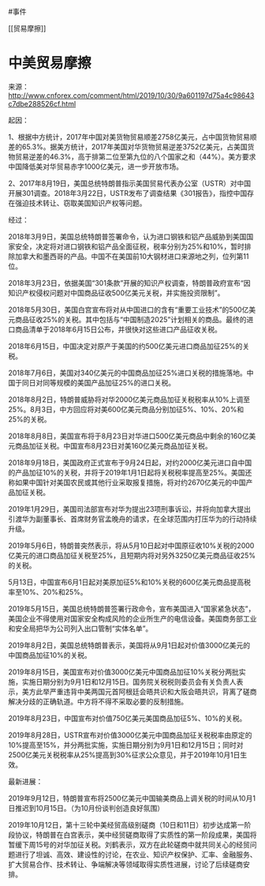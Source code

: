 #事件

[[贸易摩擦]]

# 中美贸易摩擦




来源：http://www.cnforex.com/comment/html/2019/10/30/9a601197d75a4c98643c7dbe288526cf.html

起因：

1、根据中方统计，2017年中国对美货物贸易顺差2758亿美元，占中国货物贸易顺差的65.3%。据美方统计，2017年美国对华货物贸易逆差3752亿美元，占美国货物贸易逆差的46.3%，高于排第二位至第九位的八个国家之和（44%）。美方要求中国降低美对华贸易赤字1000亿美元，进一步开放市场。

2、2017年8月19日，美国总统特朗普指示美国贸易代表办公室（USTR）对中国开展301调查。2018年3月22日，USTR发布了调查结果《301报告》，指控中国存在强迫技术转让、窃取美国知识产权等问题。

经过：

2018年3月9日，美国总统特朗普签署命令，认为进口钢铁和铝产品威胁到美国国家安全，决定将对进口钢铁和铝产品全面征税，税率分别为25%和10%，暂时排除加拿大和墨西哥的产品。中国不在美国前10大钢材进口来源地之列，位列第11位。

2018年3月23日，依据美国“301条款”开展的知识产权调查，特朗普政府宣布“因知识产权侵权问题对中国商品征收500亿美元关税，并实施投资限制”。

2018年5月30日，美国白宫宣布将对从中国进口的含有“重要工业技术”的500亿美元商品征收25%的关税。其中包括与“中国制造2025”计划相关的商品。最终的进口商品清单于2018年6月15日公布，并很快对这些进口产品征收关税。

2018年6月15日，中国决定对原产于美国的约500亿美元进口商品加征25%的关税。

2018年7月6日，美国对340亿美元的中国商品加征25%进口关税的措施落地。中国于同日对同等规模的美国产品加征25%的进口关税。

2018年8月2日，特朗普威胁将对华2000亿美元商品加征关税税率从10%上调至25%。8月3日，中方回应将对美600亿美元商品分别加征5%、10%、20%和25%的关税。

2018年8月8日，美国宣布将于8月23日对华进口500亿美元商品中剩余的160亿美元商品加征关税。中国宣布8月23日对美160亿美元商品加征关税。

2018年9月18日，美国政府正式宣布于9月24日起，对约2000亿美元进口自中国的产品加征10%的关税，并将于2019年1月1日起将关税税率提高至25%。美国还称如果中国针对美国农民或其他行业采取报复措施，将对约2670亿美元的中国产品加征关税。

2019年1月29日，美国司法部宣布对华为提出23项刑事诉讼，并将向加拿大提出引渡华为副董事长、首席财务官孟晚舟的请求，在全球范围内打压华为的行动持续升级。

2019年5月6日，特朗普突然表示，将从5月10日起对中国原征收10%关税的2000亿美元的进口商品加征关税至25%，且短期内将对另外3250亿美元商品征收25%的关税。

5月13日，中国宣布6月1日起对美原加征5%和10%关税的600亿美元商品提高税率至10%、20%和25%。

2019年5月15日，美国总统特朗普签署行政命令，宣布美国进入“国家紧急状态”，美国企业不得使用对国家安全构成风险的企业所生产的电信设备。美国商务部工业和安全局把华为公司列入出口管制“实体名单”。

2019年8月2日，美国总统特朗普表示，美国将从9月1日起对价值3000亿美元的中国商品加征10%的关税。

2019年8月15日，美国宣布对价值3000亿美元中国商品加征10%关税分两批实施，实施日期分别为9月1日和12月15日。国务院关税税则委员会有关负责人表示，美方此举严重违背中美两国元首阿根廷会晤共识和大阪会晤共识，背离了磋商解决分歧的正确轨道。中方将不得不采取必要的反制措施。

2019年8月23日，中国宣布对价值750亿美元美国商品加征5%、10%的关税。

2019年8月28日，USTR宣布对价值3000亿美元中国商品加征关税税率由原定的10%提高至15%，并分两批实施，实施日期分别为9月1日和12月15日；同时对2500亿美元关税税率从25%提高到30%征求公众意见，并于2019年10月1日生效。

最新进展：

2019年9月12日，特朗普宣布将2500亿美元中国输美商品上调关税的时间从10月1日推迟到10月15日。（为10月份谈判创造良好氛围）

2019年10月12日，第十三轮中美经贸高级别磋商（10日和11日）初步达成第一阶段协议，特朗普在白宫表示，美中经贸磋商取得了实质性的第一阶段成果，美国将暂缓下周15号的对华加征关税。刘鹤表示，双方在此轮磋商中就共同关心的经贸问题进行了坦诚、高效、建设性的讨论，在农业、知识产权保护、汇率、金融服务、扩大贸易合作、技术转让、争端解决等领域取得实质性进展，讨论了后续磋商安排。